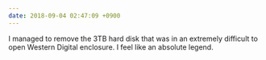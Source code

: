```yaml
---
date: 2018-09-04 02:47:09 +0900
---
```

I managed to remove the 3TB hard disk that was in an extremely difficult to open Western Digital enclosure. I feel like an absolute legend.
